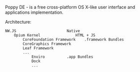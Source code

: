 Poppy DE - is a free cross-platform OS X-like user interface and applications implementation.

Architecture:

	NW.JS						Native
		Opium Kernel				HTML + JS
			CoreFoundation Framework	.framework Bundles
			CoreGraphics Framework
			Leaf Framework
			...
				Enviro			.app Bundles
				Dock
				...
